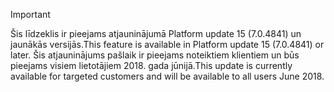 > [!IMPORTANT]
> <span data-ttu-id="01650-101">Šis līdzeklis ir pieejams atjauninājumā Platform update 15 (7.0.4841) un jaunākās versijās.</span><span class="sxs-lookup"><span data-stu-id="01650-101">This feature is available in Platform update 15 (7.0.4841) or later.</span></span> <span data-ttu-id="01650-102">Šis atjauninājums pašlaik ir pieejams noteiktiem klientiem un būs pieejams visiem lietotājiem 2018. gada jūnijā.</span><span class="sxs-lookup"><span data-stu-id="01650-102">This update is currently available for targeted customers and will be available to all users June 2018.</span></span>
